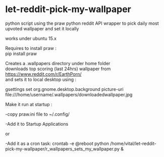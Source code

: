 # let-reddit-pick-my-wallpaper
python script using the praw python reddit API wrapper to pick daily most upvoted wallpaper and set it locally

works under ubuntu 15.x

Requires to install praw :  
pip install praw

Creates a .wallpapers directory under home folder  
downloads top scoring (last 24hrs) wallpaper from https://www.reddit.com/r/EarthPorn/  
and sets it to local desktop using : 

gsettings set org.gnome.desktop.background picture-uri file:///home/username/.wallpapers/downloadedwallpaper.jpg

Make it run at startup :  

-copy praw.ini file to ~/.config/

-Add it to Startup Applications 

or

-Add it as a cron task:
crontab -e
@reboot python /home/vital/let-reddit-pick-my-wallpaper/r_wallpapers_sets_my_wallpaper.py &


